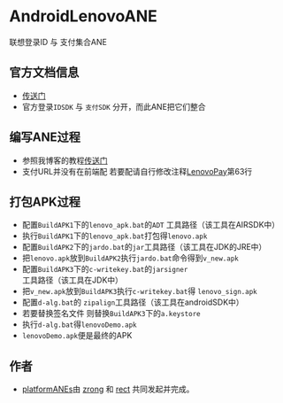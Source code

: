 AndroidLenovoANE
================

联想登录ID 与 支付集合ANE
## 官方文档信息
* [传送门](http://developer.passport.lenovo.com/sdkdownload/index.html#)
* 官方登录`IDSDK` 与 `支付SDK` 分开，而此ANE把它们整合

## 编写ANE过程

* 参照我博客的教程[传送门](http://www.shadowkong.com/archives/1090)
* 支付URL并没有在前端配 若要配请自行修改注释[LenovoPay](android/src/com/lenovo/func/LenovoPay.java)第63行

## 打包APK过程
* 配置`BuildAPK1`下的`lenovo_apk.bat`的`ADT` 工具路径（该工具在AIRSDK中）
* 执行`BuildAPK1`下的`lenovo_apk.bat`打包得`lenovo.apk`
* 配置`BuildAPK2`下的`jardo.bat`的`jar`工具路径（该工具在JDK的JRE中）
* 把`lenovo.apk`放到`BuildAPK2`执行`jardo.bat`命令得到`v_new.apk`
* 配置`BuildAPK3`下的`c-writekey.bat`的`jarsigner`工具路径（该工具在JDK中）
* 把`v_new.apk`放到`BuildAPK3`执行`c-writekey.bat`得 `lenovo_sign.apk`
* 配置`d-alg.bat`的 `zipalign`工具路径（该工具在androidSDK中）
* 若要替换签名文件 则替换`BuildAPK3`下的`a.keystore`
* 执行`d-alg.bat`得`lenovoDemo.apk`
* `lenovoDemo.apk`便是最终的APK

## 作者

* [platformANEs](https://github.com/platformanes)由 [zrong](http://zengrong.net) 和 [rect](http://www.shadowkong.com/) 共同发起并完成。

